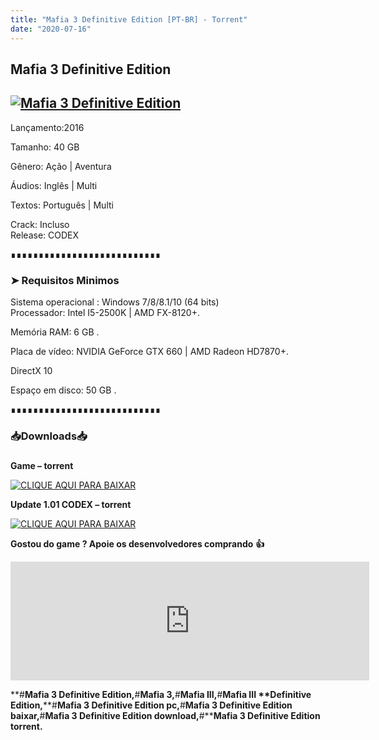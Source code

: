 ```yaml
---
title: "Mafia 3 Definitive Edition [PT-BR] - Torrent"
date: "2020-07-16"
---
```


## Mafia 3 Definitive Edition

## [![](https://1.bp.blogspot.com/-mUI_wQl4Hks/XxCh69yuQqI/AAAAAAAAA3Y/iCSqEOFW8yA5XRHkRrYX04PdVRgKMATcgCLcBGAsYHQ/s640/Diesel_productv2_mafia-iii-definitive-edition_home_EGS_MafiaIIIDefinitiveEdition_Hangar13_G1A_00-1920x1080-6513f27c3b9eff7c623e492e84f361fc52213360.jpg "Mafia 3 Definitive Edition")](https://1.bp.blogspot.com/-mUI_wQl4Hks/XxCh69yuQqI/AAAAAAAAA3Y/iCSqEOFW8yA5XRHkRrYX04PdVRgKMATcgCLcBGAsYHQ/s1600/Diesel_productv2_mafia-iii-definitive-edition_home_EGS_MafiaIIIDefinitiveEdition_Hangar13_G1A_00-1920x1080-6513f27c3b9eff7c623e492e84f361fc52213360.jpg)

Lançamento:2016

Tamanho: 40 GB

Gênero: Ação | Aventura

Áudios: Inglês | Multi

Textos: Português | Multi

Crack: Incluso  
Release: CODEX

  

∎∎∎∎∎∎∎∎∎∎∎∎∎∎∎∎∎∎∎∎∎∎∎∎∎∎∎

  

### ➤ Requisitos Minimos

Sistema operacional : Windows 7/8/8.1/10 (64 bits)  
Processador: Intel I5-2500K | AMD FX-8120+.

Memória RAM: 6 GB .

Placa de vídeo: NVIDIA GeForce GTX 660 | AMD Radeon HD7870+.

DirectX 10

Espaço em disco: 50 GB .

∎∎∎∎∎∎∎∎∎∎∎∎∎∎∎∎∎∎∎∎∎∎∎∎∎∎∎

### 📥Downloads📥

### 

**Game – torrent**

[![](https://1.bp.blogspot.com/-RBh2DeQzAe8/XwRU-bThfxI/AAAAAAAAAyk/mhrHLuqp6DADYjlr9cMsETB9z8v9liz0wCLcBGAsYHQ/s320/3185816cd74683d96d375aa5f1443064.png "CLIQUE AQUI PARA BAIXAR")](https://stfly.me/uyTAKvZi)

**Update 1.01 CODEX – torrent**

[![](https://1.bp.blogspot.com/-RBh2DeQzAe8/XwRU-bThfxI/AAAAAAAAAyk/mhrHLuqp6DADYjlr9cMsETB9z8v9liz0wCLcBGAsYHQ/s320/3185816cd74683d96d375aa5f1443064.png "CLIQUE AQUI PARA BAIXAR")](https://stfly.me/2ald0)

**Gostou do game ? Apoie os desenvolvedores comprando** **👍**

<iframe frameborder="0" height="190" src="https://store.steampowered.com/widget/360430/" width="574"></iframe>

**#****Mafia 3 Definitive Edition,****#****Mafia 3,****#****Mafia III,****#****Mafia III** **Definitive Edition,****#****Mafia 3 Definitive Edition pc,****#****Mafia 3 Definitive Edition baixar,****#****Mafia 3 Definitive Edition download,****#****Mafia 3 Definitive Edition torrent.**
